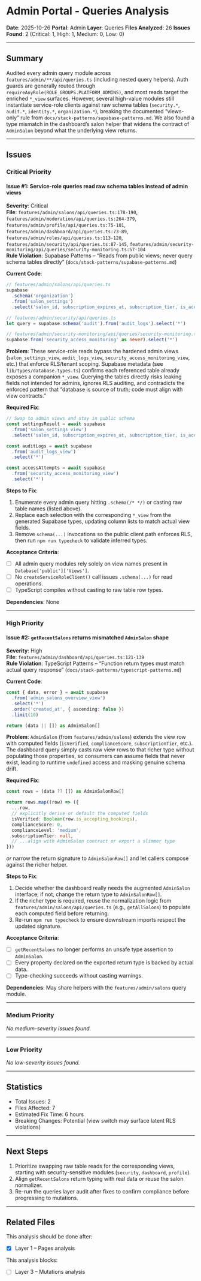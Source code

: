# Admin Portal - Queries Analysis

**Date**: 2025-10-26
**Portal**: Admin
**Layer**: Queries
**Files Analyzed**: 26
**Issues Found**: 2 (Critical: 1, High: 1, Medium: 0, Low: 0)

---

## Summary

Audited every admin query module across `features/admin/**/api/queries.ts` (including nested query helpers). Auth guards are generally routed through `requireAnyRole(ROLE_GROUPS.PLATFORM_ADMINS)`, and most reads target the enriched `*_view` surfaces. However, several high-value modules still instantiate service-role clients against raw schema tables (`security.*`, `audit.*`, `identity.*`, `organization.*`), breaking the documented “views-only” rule from `docs/stack-patterns/supabase-patterns.md`. We also found a type mismatch in the dashboard’s salon helper that widens the contract of `AdminSalon` beyond what the underlying view returns.

---

## Issues

### Critical Priority

#### Issue #1: Service-role queries read raw schema tables instead of admin views
**Severity**: Critical  
**File**: `features/admin/salons/api/queries.ts:178-190`, `features/admin/moderation/api/queries.ts:264-379`, `features/admin/profile/api/queries.ts:75-101`, `features/admin/dashboard/api/queries.ts:73-89`, `features/admin/roles/api/queries.ts:113-120`, `features/admin/security/api/queries.ts:87-145`, `features/admin/security-monitoring/api/queries/security-monitoring.ts:57-104`  
**Rule Violation**: Supabase Patterns – “Reads from public views; never query schema tables directly” (`docs/stack-patterns/supabase-patterns.md`)

**Current Code**:
```ts
// features/admin/salons/api/queries.ts
supabase
  .schema('organization')
  .from('salon_settings')
  .select('salon_id, subscription_expires_at, subscription_tier, is_accepting_bookings, max_staff')

// features/admin/security/api/queries.ts
let query = supabase.schema('audit').from('audit_logs').select('*')

// features/admin/security-monitoring/api/queries/security-monitoring.ts
supabase.from('security_access_monitoring' as never).select('*')
```

**Problem**: These service-role reads bypass the hardened admin views (`salon_settings_view`, `audit_logs_view`, `security_access_monitoring_view`, etc.) that enforce RLS/tenant scoping. Supabase metadata (see `lib/types/database.types.ts`) confirms each referenced table already exposes a companion `*_view`. Querying the tables directly risks leaking fields not intended for admins, ignores RLS auditing, and contradicts the enforced pattern that “database is source of truth; code must align with view contracts.”

**Required Fix**:
```ts
// Swap to admin views and stay in public schema
const settingsResult = await supabase
  .from('salon_settings_view')
  .select('salon_id, subscription_expires_at, subscription_tier, is_accepting_bookings, max_staff')

const auditLogs = await supabase
  .from('audit_logs_view')
  .select('*')

const accessAttempts = await supabase
  .from('security_access_monitoring_view')
  .select('*')
```

**Steps to Fix**:
1. Enumerate every admin query hitting `.schema(/* */)` or casting raw table names (listed above).
2. Replace each selection with the corresponding `*_view` from the generated Supabase types, updating column lists to match actual view fields.
3. Remove `schema(...)` invocations so the public client path enforces RLS, then run `npm run typecheck` to validate inferred types.

**Acceptance Criteria**:
- [ ] All admin query modules rely solely on view names present in `Database['public']['Views']`.
- [ ] No `createServiceRoleClient()` call issues `.schema(...)` for read operations.
- [ ] TypeScript compiles without casting to raw table row types.

**Dependencies**: None

---

### High Priority

#### Issue #2: `getRecentSalons` returns mismatched `AdminSalon` shape
**Severity**: High  
**File**: `features/admin/dashboard/api/queries.ts:121-139`  
**Rule Violation**: TypeScript Patterns – “Function return types must match actual query response” (`docs/stack-patterns/typescript-patterns.md`)

**Current Code**:
```ts
const { data, error } = await supabase
  .from('admin_salons_overview_view')
  .select('*')
  .order('created_at', { ascending: false })
  .limit(10)

return (data || []) as AdminSalon[]
```

**Problem**: `AdminSalon` (from `features/admin/salons`) extends the view row with computed fields (`isVerified`, `complianceScore`, `subscriptionTier`, etc.). The dashboard query simply casts raw view rows to that richer type without populating those properties, so consumers can assume fields that never exist, leading to runtime `undefined` access and masking genuine schema drift.

**Required Fix**:
```ts
const rows = (data ?? []) as AdminSalonRow[]

return rows.map((row) => ({
  ...row,
  // explicitly derive or default the computed fields
  isVerified: Boolean(row.is_accepting_bookings),
  complianceScore: 0,
  complianceLevel: 'medium',
  subscriptionTier: null,
  // ...align with AdminSalon contract or export a slimmer type
}))
```
*or* narrow the return signature to `AdminSalonRow[]` and let callers compose against the richer helper.

**Steps to Fix**:
1. Decide whether the dashboard really needs the augmented `AdminSalon` interface; if not, change the return type to `AdminSalonRow[]`.
2. If the richer type is required, reuse the normalization logic from `features/admin/salons/api/queries.ts` (e.g., `getAllSalons`) to populate each computed field before returning.
3. Re-run `npm run typecheck` to ensure downstream imports respect the updated signature.

**Acceptance Criteria**:
- [ ] `getRecentSalons` no longer performs an unsafe type assertion to `AdminSalon`.
- [ ] Every property declared on the exported return type is backed by actual data.
- [ ] Type-checking succeeds without casting warnings.

**Dependencies**: May share helpers with the `features/admin/salons` query module.

---

### Medium Priority

_No medium-severity issues found._

---

### Low Priority

_No low-severity issues found._

---

## Statistics

- Total Issues: 2
- Files Affected: 7
- Estimated Fix Time: 6 hours
- Breaking Changes: Potential (view switch may surface latent RLS violations)

---

## Next Steps

1. Prioritize swapping raw table reads for the corresponding views, starting with security-sensitive modules (`security`, `dashboard`, `profile`).
2. Align `getRecentSalons` return typing with real data or reuse the salon normalizer.
3. Re-run the queries layer audit after fixes to confirm compliance before progressing to mutations.

---

## Related Files

This analysis should be done after:
- [x] Layer 1 – Pages analysis

This analysis blocks:
- [ ] Layer 3 – Mutations analysis
